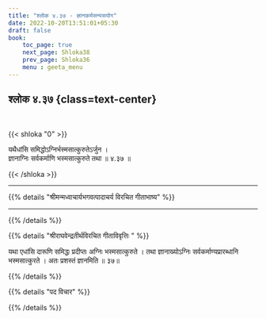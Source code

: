 ```yaml
---
title: "श्लोक ४.३७ - ज्ञानकर्मसन्यसयोग"
date: 2022-10-20T13:51:01+05:30
draft: false
book:
    toc_page: true
    next_page: Shloka38
    prev_page: Shloka36
    menu : geeta_menu
---
```




## श्लोक ४.३७ {class=text-center}

<br/>

{{< shloka  "0"  >}}

यथैधांसि समिद्धोऽग्निर्भस्मसात्कुरुतेऽर्जुन ।   
ज्ञानाग्निः सर्वकर्माणि भस्मसात्कुरुते तथा ॥ ४.३७ ॥

{{< /shloka >}}

---


{{% details "श्रीमन्मध्वाचार्यभगवत्पादाचर्य विरचित  गीताभाष्य" %}}

 --  --

{{% /details %}}



{{% details "श्रीराघवेन्द्रतीर्थविरचित गीताविवृत्तिः " %}}

यथा एधांसि दारूणि समिद्धः प्रदीप्तः अग्निः भस्मसात्कुरुते । तथा
ज्ञानाख्योऽग्निः सर्वकर्माण्यप्रारब्धानि भस्मसात्कुरते । अतः प्रशस्तं
ज्ञानमिति ॥ ३७॥



{{% /details %}}



{{% details "पद विचार" %}}


{{% /details %}}

